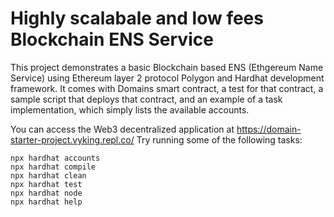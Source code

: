 # Highly scalabale and low fees Blockchain ENS Service

This project demonstrates a basic Blockchain based ENS (Ethgereum Name Service) using Ethereum layer 2 protocol Polygon and Hardhat development framework. It comes with Domains smart contract, a test for that contract, a sample script that deploys that contract, and an example of a task implementation, which simply lists the available accounts.

You can access the Web3 decentralized application at https://domain-starter-project.vyking.repl.co/
Try running some of the following tasks:

```shell
npx hardhat accounts
npx hardhat compile
npx hardhat clean
npx hardhat test
npx hardhat node
npx hardhat help
```
